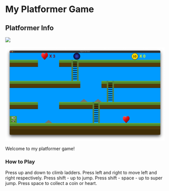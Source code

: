 # My Platformer Game

## Platformer Info

![]([https://github.com/zestra/Games/blob/main/Platformer/Draft%203/images/blue.PNG](https://github.com/zestra/Zestras-Platformer-Game/blob/main/D80A113E-A91E-4732-8A91-880A461CD73E.png))

![](https://github.com/zestra/Games/blob/main/Platformer/screen.JPG)

Welcome to my platformer game!

### How to Play

Press up and down to climb ladders.
    Press left and right to move left and right respectively.
Press shift - up to jump.
Press shift - space - up to super jump.
Press space to collect a coin or heart.

